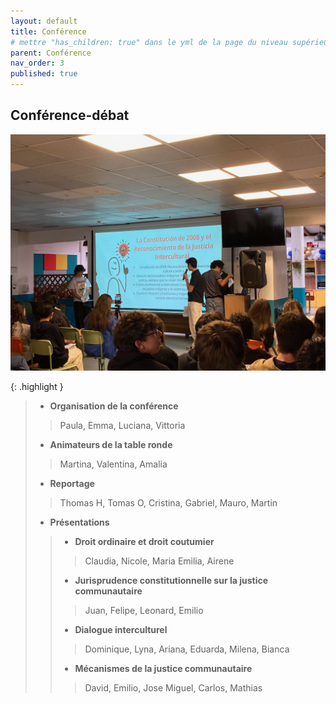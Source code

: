 ```yaml
---
layout: default
title: Conférence
# mettre "has_children: true" dans le yml de la page du niveau supérieur
parent: Conférence
nav_order: 3
published: true
---
```

## Conférence-débat

![](/assets/img/conf.jpg)

{: .highlight }
>- **Organisation de la conférence**
>> Paula, Emma, Luciana, Vittoria
>- **Animateurs de la table ronde**
>> Martina, Valentina, Amalia
>- **Reportage**
>> Thomas H, Tomas O, Cristina, Gabriel, Mauro, Martin
>- **Présentations**
>>- **Droit ordinaire et droit coutumier**
>>>Claudia, Nicole, Maria Emilia, Airene
>>- **Jurisprudence constitutionnelle sur la justice communautaire**
>>>Juan, Felipe, Leonard, Emilio
>>- **Dialogue interculturel**
>>>Dominique, Lyna, Ariana, Eduarda, Milena, Bianca
>>- **Mécanismes de la justice communautaire**
>>>David, Emilio, Jose Miguel, Carlos, Mathias